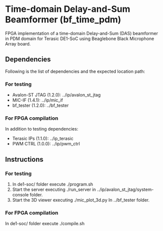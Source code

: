 # Time-domain Delay-and-Sum Beamformer (bf_time_pdm)

FPGA implementation of a time-domain Delay-and-Sum (DAS) beamformer in PDM domain for Terasic DE1-SoC using Beaglebone Black Microphone Array board.

## Dependencies

Following is the list of dependencies and the expected location path:

### For testing

- Avalon-ST JTAG (1.2.0): ../ip/avalon_st_jtag 
- MIC-IF (1.4.1): ../ip/mic_if
- bf_tester (1.2.0): ../bf_tester

### For FPGA compilation

In addition to testing dependencies:

- Terasic IPs (1.1.0): ../ip_terasic 
- PWM CTRL (1.0.0): ../ip/pwm_ctrl

## Instructions

### For testing

1. In de1-soc/ folder execute ./program.sh
2. Start the server executing ./run_server in ../ip/avalon_st_jtag/system-console folder.
3. Start the 3D viewer executing ./mic_plot_3d.py In ../bf_tester folder.

### For FPGA compilation

In de1-soc/ folder execute ./compile.sh


